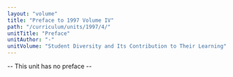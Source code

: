 ```yaml
---
layout: "volume"
title: "Preface to 1997 Volume IV"
path: "/curriculum/units/1997/4/"
unitTitle: "Preface"
unitAuthor: "-"
unitVolume: "Student Diversity and Its Contribution to Their Learning"
---
```

<body>
<p>
-- This unit has no preface --
</p>
</body>